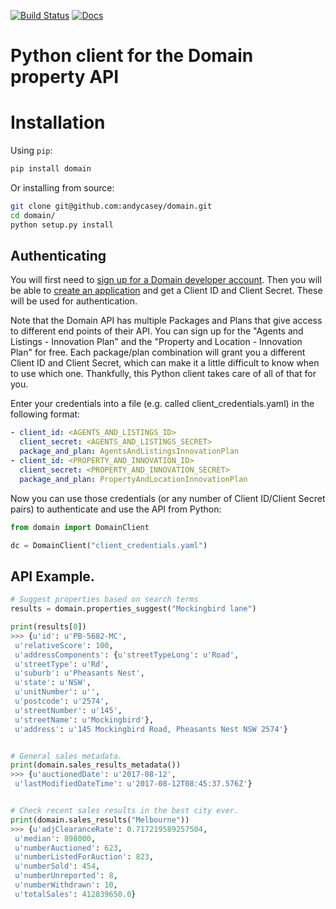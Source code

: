 [![Build Status](https://travis-ci.org/andycasey/domain.svg?branch=master)](https://travis-ci.org/andycasey/domaing)
[![Docs](https://readthedocs.org/projects/domain/badge/?version=latest)](http://domain.readthedocs.io/en/latest/)

# Python client for the Domain property API 


# Installation

Using ``pip``:

````bash
pip install domain
````

Or installing from source:

````bash
git clone git@github.com:andycasey/domain.git
cd domain/
python setup.py install
````


## Authenticating 

You will first need to [sign up for a Domain developer account](https://developer.domain.com.au/).
Then you will be able to [create an application](https://developer.domain.com.au/applications) and get a Client ID and Client Secret. 
These will be used for authentication.

Note that the Domain API has multiple Packages and Plans that give access to
different end points of their API. You can sign up for the 
"Agents and Listings - Innovation Plan" and the
"Property and Location - Innovation Plan" for free.
Each package/plan combination will grant you a different Client ID and Client
Secret, which can make it a little difficult to know when to use which one.
Thankfully, this Python client takes care of all of that for you. 

Enter your credentials into a file (e.g. called client_credentials.yaml) in the
following format:

````yaml
- client_id: <AGENTS_AND_LISTINGS_ID>
  client_secret: <AGENTS_AND_LISTINGS_SECRET>
  package_and_plan: AgentsAndListingsInnovationPlan 
- client_id: <PROPERTY_AND_INNOVATION_ID>
  client_secret: <PROPERTY_AND_INNOVATION_SECRET>
  package_and_plan: PropertyAndLocationInnovationPlan
````


Now you can use those credentials (or any number of Client ID/Client Secret pairs)
to authenticate and use the API from Python:

````python
from domain import DomainClient

dc = DomainClient("client_credentials.yaml")
````

## API Example.


````python
# Suggest properties based on search terms
results = domain.properties_suggest("Mockingbird lane")

print(results[0])
>>> {u'id': u'PB-5682-MC',
 u'relativeScore': 100,
 u'addressComponents': {u'streetTypeLong': u'Road',
 u'streetType': u'Rd',
 u'suburb': u'Pheasants Nest',
 u'state': u'NSW',
 u'unitNumber': u'',
 u'postcode': u'2574',
 u'streetNumber': u'145',
 u'streetName': u'Mockingbird'},
 u'address': u'145 Mockingbird Road, Pheasants Nest NSW 2574'}


# General sales metadata.
print(domain.sales_results_metadata())
>>> {u'auctionedDate': u'2017-08-12',
 u'lastModifiedDateTime': u'2017-08-12T08:45:37.576Z'}


# Check recent sales results in the best city ever.
print(domain.sales_results("Melbourne"))
>>> {u'adjClearanceRate': 0.717219589257504,
 u'median': 898000,
 u'numberAuctioned': 623,
 u'numberListedForAuction': 823,
 u'numberSold': 454,
 u'numberUnreported': 8,
 u'numberWithdrawn': 10,
 u'totalSales': 412839650.0}
 ````
